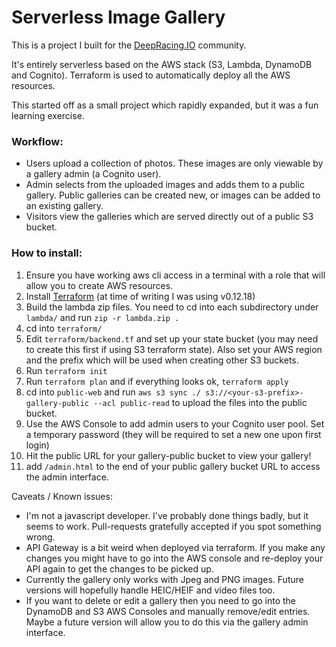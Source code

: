 # Serverless Image Gallery

This is a project I built for the [DeepRacing.IO](https://deepracing.io) community.

It's entirely serverless based on the AWS stack (S3, Lambda, DynamoDB and Cognito).
Terraform is used to automatically deploy all the AWS resources.

This started off as a small project which rapidly expanded, but it was a fun learning exercise.

### Workflow:
* Users upload a collection of photos. These images are only viewable by a gallery admin (a Cognito user).
* Admin selects from the uploaded images and adds them to a public gallery. Public galleries can be created new, or images can be added to an existing gallery.
* Visitors view the galleries which are served directly out of a public S3 bucket. 

### How to install:

1. Ensure you have working aws cli access in a terminal with a role that will allow you to create AWS resources.
2. Install [Terraform](https://www.terraform.io/downloads.html) (at time of writing I was using v0.12.18)
3. Build the lambda zip files. You need to cd into each subdirectory under `lambda/` and run `zip -r lambda.zip .`
4. cd into `terraform/` 
5. Edit `terraform/backend.tf` and set up your state bucket (you may need to create this first if using S3 terraform state). Also set your AWS region and the prefix which will be used when creating other S3 buckets.
6. Run `terraform init`
7. Run `terraform plan` and if everything looks ok, `terraform apply`
8. cd into `public-web` and run `aws s3 sync ./ s3://<your-s3-prefix>-gallery-public --acl public-read` to upload the files into the public bucket.
9. Use the AWS Console to add admin users to your Cognito user pool. Set a temporary password (they will be required to set a new one upon first login)
10. Hit the public URL for your gallery-public bucket to view your gallery!
11. add `/admin.html` to the end of your public gallery bucket URL to access the admin interface. 

Caveats / Known issues:

* I'm not a javascript developer. I've probably done things badly, but it seems to work. Pull-requests gratefully accepted if you spot something wrong.
* API Gateway is a bit weird when deployed via terraform. If you make any changes you might have to go into the AWS console and re-deploy your API again to get the changes to be picked up.
* Currently the gallery only works with Jpeg and PNG images. Future versions will hopefully handle HEIC/HEIF and video files too.
* If you want to delete or edit a gallery then you need to go into the DynamoDB and S3 AWS Consoles and manually remove/edit entries. Maybe a future version will allow you to do this via the gallery admin interface.


